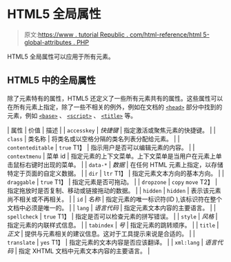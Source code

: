 # HTML5 全局属性

> 原文:[https://www . tutorial Republic . com/html-reference/html 5-global-attributes . PHP](https://www.tutorialrepublic.com/html-reference/html5-global-attributes.php)

HTML5 全局属性可以应用于所有元素。

## HTML5 中的全局属性

除了元素特有的属性，HTML5 还定义了一些所有元素共有的属性。这些属性可以在所有元素上指定，除了一些不相关的例外，例如在文档的 [`<head>`](html-head-tag.php) 部分中找到的元素，例如 [`<base>`](html-base-tag.php) 、 [`<script>`](html-script-tag.php) 、 [`<title>`](html-title-tag.php) 等。

| 属性 | 价值 | 描述 |
| `accesskey` | *快捷键* | 指定激活或聚焦元素的快捷键。 |
| `class` | 类名称 | 将类名或以空格分隔的类名列表分配给元素。 |
| `contenteditable` | `true`
T1】 | 指示用户是否可以编辑元素的内容。 |
| `contextmenu` | 菜单 id | 指定元素的上下文菜单。上下文菜单是当用户在元素上单击鼠标右键时出现的菜单。 |
| `data-*` | *数据* | 在任何 HTML 元素上指定，以存储特定于页面的自定义数据。 |
| `dir` | `ltr`
T1】 | 指定元素文本方向的基本方向。 |
| `draggable` | `true`
T1】 | 指定元素是否可拖动。 |
| `dropzone` | `copy`
`move`
T2】 | 指定拖放时是否复制、移动或链接拖动的数据。 |
| `hidden` | `hidden` | 表示该元素尚不相关或不再相关。 |
| `id` | *名称* | 指定元素的唯一标识符(ID ),该标识符在整个文档中必须是唯一的。 |
| `lang` | *语言代码* | 指定元素文本内容的主要语言。 |
| `spellcheck` | `true`
T1】 | 指定是否可以检查元素的拼写错误。 |
| `style` | *风格* | 指定元素的内联样式信息。 |
| `tabindex` | *号* | 指定元素的跳转顺序。 |
| `title` | *正文* | 提供与元素相关的建议信息。这对于工具提示来说是合适的。 |
| `translate` | `yes`
T1】 | 指定元素的文本内容是否应该翻译。 |
| `xml:lang` | *语言代码* | 指定 XHTML 文档中元素文本内容的主要语言。 |